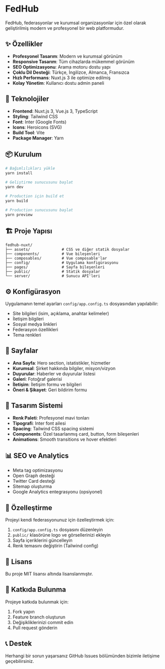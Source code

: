 # FedHub

FedHub, federasyonlar ve kurumsal organizasyonlar için özel olarak geliştirilmiş modern ve profesyonel bir web platformudur.

## ✨ Özellikler

- **Profesyonel Tasarım**: Modern ve kurumsal görünüm
- **Responsive Tasarım**: Tüm cihazlarda mükemmel görünüm
- **SEO Optimizasyonu**: Arama motoru dostu yapı
- **Çoklu Dil Desteği**: Türkçe, İngilizce, Almanca, Fransızca
- **Hızlı Performans**: Nuxt.js 3 ile optimize edilmiş
- **Kolay Yönetim**: Kullanıcı dostu admin paneli

## 🚀 Teknolojiler

- **Frontend**: Nuxt.js 3, Vue.js 3, TypeScript
- **Styling**: Tailwind CSS
- **Font**: Inter (Google Fonts)
- **Icons**: Heroicons (SVG)
- **Build Tool**: Vite
- **Package Manager**: Yarn

## 📦 Kurulum

```bash
# Bağımlılıkları yükle
yarn install

# Geliştirme sunucusunu başlat
yarn dev

# Production için build et
yarn build

# Production sunucusunu başlat
yarn preview
```

## 🏗️ Proje Yapısı

```
fedhub-nuxt/
├── assets/              # CSS ve diğer statik dosyalar
├── components/          # Vue bileşenleri
├── composables/         # Vue composable'lar
├── config/              # Uygulama konfigürasyonu
├── pages/               # Sayfa bileşenleri
├── public/              # Statik dosyalar
└── server/              # Sunucu API'leri
```

## ⚙️ Konfigürasyon

Uygulamanın temel ayarları `config/app.config.ts` dosyasından yapılabilir:

- Site bilgileri (isim, açıklama, anahtar kelimeler)
- İletişim bilgileri
- Sosyal medya linkleri
- Federasyon özellikleri
- Tema renkleri

## 📱 Sayfalar

- **Ana Sayfa**: Hero section, istatistikler, hizmetler
- **Kurumsal**: Şirket hakkında bilgiler, misyon/vizyon
- **Duyurular**: Haberler ve duyurular listesi
- **Galeri**: Fotoğraf galerisi
- **İletişim**: İletişim formu ve bilgileri
- **Öneri & Şikayet**: Geri bildirim formu

## 🎨 Tasarım Sistemi

- **Renk Paleti**: Profesyonel mavi tonları
- **Tipografi**: Inter font ailesi
- **Spacing**: Tailwind CSS spacing sistemi
- **Components**: Özel tasarlanmış card, button, form bileşenleri
- **Animations**: Smooth transitions ve hover efektleri

## 📊 SEO ve Analytics

- Meta tag optimizasyonu
- Open Graph desteği
- Twitter Card desteği
- Sitemap oluşturma
- Google Analytics entegrasyonu (opsiyonel)

## 🔧 Özelleştirme

Projeyi kendi federasyonunuz için özelleştirmek için:

1. `config/app.config.ts` dosyasını düzenleyin
2. `public/` klasörüne logo ve görsellerinizi ekleyin
3. Sayfa içeriklerini güncelleyin
4. Renk temasını değiştirin (Tailwind config)

## 📝 Lisans

Bu proje MIT lisansı altında lisanslanmıştır.

## 🤝 Katkıda Bulunma

Projeye katkıda bulunmak için:

1. Fork yapın
2. Feature branch oluşturun
3. Değişikliklerinizi commit edin
4. Pull request gönderin

## 📞 Destek

Herhangi bir sorun yaşarsanız GitHub Issues bölümünden bizimle iletişime geçebilirsiniz.

